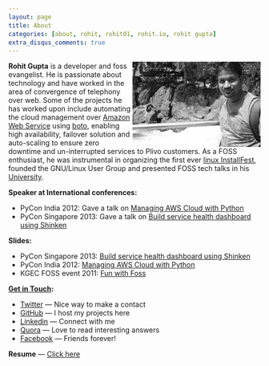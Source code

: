 ```yaml
---
layout: page
title: About
categories: [about, rohit, rohit01, rohit.io, rohit gupta]
extra_disqus_comments: true
---
```


<img src="/res/about/rohit.jpg" width="256" height="170" align="right">

**Rohit Gupta** is a developer and foss evangelist. He is passionate about technology and have worked in the area of convergence of telephony over web. Some of the projects he has worked upon include automating the cloud management over [Amazon Web Service](http://aws.amazon.com) using [boto](https://github.com/boto/boto), enabling high availability, failover solution and auto-scaling to ensure zero downtime and un-interrupted services to Plivo customers. As a FOSS enthusiast, he was instrumental in organizing the first ever [linux InstallFest](/first-ever-linux-installfest-in-kgec.html), founded the GNU/Linux User Group and presented FOSS tech talks in his [University](http://www.kgec.ac.in/).

**Speaker at International conferences:**

- PyCon India 2012: Gave a talk on [Managing AWS Cloud with Python](http://in.pycon.org/2012/funnel/pyconindia2012/33-managing-aws-cloud-with-python)
- PyCon Singapore 2013: Gave a talk on [Build service health dashboard using Shinken](https://pycon.sg/schedule/presentation/23/)

**Slides:**

- PyCon Singapore 2013: [Build service health dashboard using Shinken](/res/talks/pycon-singapore-2013/slides.html)
- PyCon India 2012: [Managing AWS Cloud with Python](/res/talks/pycon-india-2012/slides.html)
- KGEC FOSS event 2011: [Fun with Foss](/res/talks/fun-with-foss.pdf)


**[Get in Touch](mailto:rohit.kgec@gmail.com):**

- [Twitter](http://twitter.com/rohit01) — Nice way to make a contact
- [GitHub](https://github.com/rohit01) — I host my projects here
- [Linkedin](http://www.linkedin.com/in/rohit01) — Connect with me
- [Quora](http://www.quora.com/Rohit-Gupta-18) — Love to read interesting answers
- [Facebook](https://www.facebook.com/rohit01io) — Friends forever!

**Resume** — [Click here](/Resume/)
